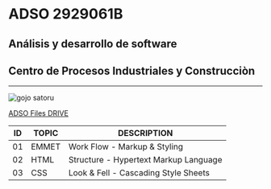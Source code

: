# ADSO 2929061B
## Análisis y desarrollo de software
## Centro de Procesos Industriales y Construcciòn
---
![gojo satoru](https://tinyurl.com/3vh4hmv9)

[ADSO Files DRIVE](https://tinyurl.com/wnkk444u)

| ID | TOPIC | DESCRIPTION                            |
| ---| ---   | ---                                    |
| 01 | EMMET |  Work Flow  - Markup & Styling         |
| 02 | HTML  | Structure   - Hypertext Markup Language|
| 03 | CSS   | Look & Fell - Cascading Style Sheets   |